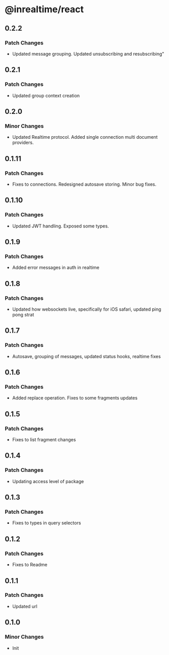 # @inrealtime/react

## 0.2.2

### Patch Changes

- Updated message grouping. Updated unsubscribing and resubscribing"

## 0.2.1

### Patch Changes

- Updated group context creation

## 0.2.0

### Minor Changes

- Updated Realtime protocol. Added single connection multi document providers.

## 0.1.11

### Patch Changes

- Fixes to connections. Redesigned autosave storing. Minor bug fixes.

## 0.1.10

### Patch Changes

- Updated JWT handling. Exposed some types.

## 0.1.9

### Patch Changes

- Added error messages in auth in realtime

## 0.1.8

### Patch Changes

- Updated how websockets live, specifically for iOS safari, updated ping pong strat

## 0.1.7

### Patch Changes

- Autosave, grouping of messages, updated status hooks, realtime fixes

## 0.1.6

### Patch Changes

- Added replace operation. Fixes to some fragments updates

## 0.1.5

### Patch Changes

- Fixes to list fragment changes

## 0.1.4

### Patch Changes

- Updating access level of package

## 0.1.3

### Patch Changes

- Fixes to types in query selectors

## 0.1.2

### Patch Changes

- Fixes to Readme

## 0.1.1

### Patch Changes

- Updated url

## 0.1.0

### Minor Changes

- Init
